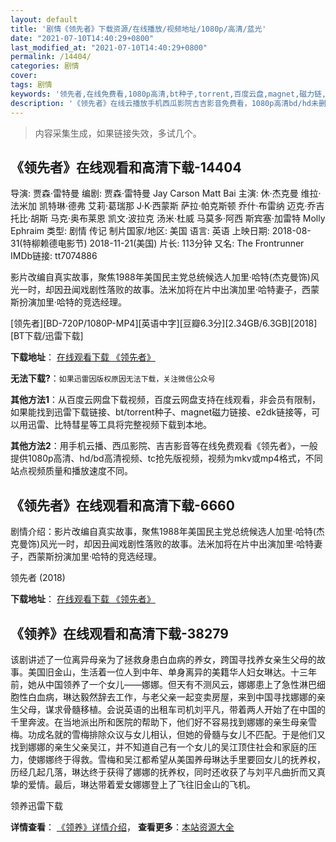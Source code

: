 ```yaml
---
layout: default
title: '剧情《领先者》下载资源/在线播放/视频地址/1080p/高清/蓝光'
date: "2021-07-10T14:40:29+0800"
last_modified_at: "2021-07-10T14:40:29+0800"
permalink: /14404/
categories: 剧情
cover:
tags: 剧情
keywords: '领先者,在线免费看,1080p高清,bt种子,torrent,百度云盘,magnet,磁力链,迅雷下载资源'
description: '《领先者》在线云播放手机西瓜影院吉吉影音免费看，1080p高清bd/hd未删减完整版和tc抢先枪版，mkv/mp4格式，附带bt/torrent种子、magnet/磁力链、百度云盘、网盘资源迅雷下载链接'
---
```


>内容采集生成，如果链接失效，多试几个。


## 《领先者》在线观看和高清下载-14404

导演: 贾森·雷特曼 编剧: 贾森·雷特曼 Jay Carson Matt Bai 主演: 休·杰克曼 维拉·法米加 凯特琳·德弗 艾莉·葛瑞那 J·K·西蒙斯 萨拉·帕克斯顿 乔什·布雷纳 迈克·乔吉 托比·胡斯 马克·奥布莱恩 凯文·波拉克 汤米·杜威 马莫多·阿西 斯宾塞·加雷特 Molly Ephraim 类型: 剧情 传记 制片国家/地区: 美国 语言: 英语 上映日期: 2018-08-31(特柳赖德电影节) 2018-11-21(美国) 片长: 113分钟 又名: The Frontrunner IMDb链接: tt7074886

影片改编自真实故事，聚焦1988年美国民主党总统候选人加里·哈特(杰克曼饰)风光一时，却因丑闻戏剧性落败的故事。法米加将在片中出演加里·哈特妻子，西蒙斯扮演加里·哈特的竞选经理。


[领先者][BD-720P/1080P-MP4][英语中字][豆瓣6.3分][2.34GB/6.3GB][2018][BT下载/迅雷下载]

**下载地址**： [在线观看下载 《领先者》](https://www.btdx8.com/torrent/lxz_2018.html) 


**无法下载?**：`如果迅雷因版权原因无法下载，关注微信公众号 `

**其他方法1**：从百度云网盘下载视频，百度云网盘支持在线观看，非会员有限制，如果能找到迅雷下载链接、bt/torrent种子、magnet磁力链接、e2dk链接等，可以用迅雷、比特彗星等工具将完整视频下载到本地。

**其他方法2**：用手机云播、西瓜影院、吉吉影音等在线免费观看《领先者》，一般提供1080p高清、hd/bd高清视频、tc抢先版视频，视频为mkv或mp4格式，不同站点视频质量和播放速度不同。


## 《领先者》在线观看和高清下载-6660

剧情介绍：影片改编自真实故事，聚焦1988年美国民主党总统候选人加里·哈特(杰克曼饰)风光一时，却因丑闻戏剧性落败的故事。法米加将在片中出演加里·哈特妻子，西蒙斯扮演加里·哈特的竞选经理。


领先者 (2018)

**下载地址**： [在线观看下载 《领先者》](https://www.btbtdy.me/btdy/dy14568.html) 


## 《领养》在线观看和高清下载-38279

该剧讲述了一位离异母亲为了拯救身患白血病的养女，跨国寻找养女亲生父母的故事。美国旧金山，生活着一位人到中年、单身离异的美籍华人妇女琳达。十三年前，她从中国领养了一个女儿——娜娜。但天有不测风云，娜娜患上了急性淋巴细胞性白血病，琳达毅然辞去工作，与老父亲一起变卖房屋，来到中国寻找娜娜的亲生父母，谋求骨髓移植。会说英语的出租车司机刘平凡，带着两人开始了在中国的千里奔波。在当地派出所和医院的帮助下，他们好不容易找到娜娜的亲生母亲雪梅。功成名就的雪梅排除众议与女儿相认，但她的骨髓与女儿不匹配。于是他们又找到娜娜的亲生父亲吴江，并不知道自己有一个女儿的吴江顶住社会和家庭的压力，使娜娜终于得救。雪梅和吴江都希望从美国养母琳达手里要回女儿的抚养权，历经几起几落，琳达终于获得了娜娜的抚养权，同时还收获了与刘平凡曲折而又真挚的爱情。最后，琳达带着爱女娜娜登上了飞往旧金山的飞机。


领养迅雷下载

**详情查看**： [《领养》详情介绍](/movie/38279/)， **查看更多**：[本站资源大全](/movie/t/all/)

